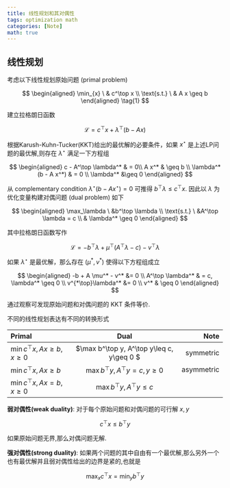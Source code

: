 ```yaml
---
title: 线性规划和其对偶性
tags: optimization math
categories: [Note]
math: true
---
```


## 线性规划

考虑以下线性规划原始问题 (primal problem)
<!--more-->
$$
\begin{aligned}
    \min_{x} \ & c^\top x \\
    \text{s.t.} \ & A x \geq b
\end{aligned} \tag{1}
$$

建立拉格朗日函数 

$$
\mathcal{L}=c^\top x + \lambda^\top (b - A x)
$$

根据Karush-Kuhn-Tucker(KKT)给出的最优解的必要条件，如果 $x^\star$ 是上述LP问题的最优解,则存在 $\lambda^\star$ 满足一下方程组

$$
\begin{aligned}
    c - A^\top \lambda^* & = 0\\
    A x^* & \geq b \\
    \lambda^*(b - A x^*) & = 0 \\
    \lambda^* &\geq 0
\end{aligned}
$$

从 complementary condition $\lambda^\star(b-Ax^\star)=0$ 可推得 $b^\top \lambda \leq c^\top x$. 因此以 $\lambda$ 为优化变量构建对偶问题 (dual problem) 如下

$$ 
\begin{aligned}
    \max_\lambda \ &b^\top \lambda \\
    \text{s.t.} \ &A^\top \lambda = c \\
    & \lambda^* \geq 0
\end{aligned}
$$

其中拉格朗日函数写作

$$
\mathcal{L} = -b^\top \lambda + \mu^\top (A^\top \lambda - c) - v^\top \lambda
$$

如果 $\lambda^\star$ 是最优解，那么存在 $(\mu^*,v^*)$ 使得以下方程组成立

$$
\begin{aligned}
    -b + A \mu^* - v^* &= 0 \\
    A^\top \lambda^* & = c, \lambda^* \geq 0 \\
    v^{*\top}\lambda^* &= 0 \\
    v^* & \geq 0
\end{aligned}
$$

通过观察可发现原始问题和对偶问题的 KKT 条件等价.

不同的线性规划表达有不同的转换形式

| Primal              | Dual | Note |
| :---------------- | :------: | ----: |
| $\min c^\top x, Ax\geq b, x\geq 0$       |   $\max b^\top y, A^\top y\leq c, y\geq 0 $   | symmetric |
| $\min c^\top x, Ax\geq b$         |   $\max b^\top y, A^\top y = c, y\geq 0$   | asymmetric |
| $\min c^\top x, Ax=b,x\geq 0$ | $\max b^\top y, A^\top y\leq c$

**弱对偶性(weak duality)**:
对于每个原始问题和对偶问题的可行解 $x,y$

$$
c^\top x \leq b^\top y
$$

如果原始问题无界,那么对偶问题无解.

**强对偶性(strong duality)**:
如果两个问题的其中自由有一个最优解,那么另外一个也有最优解并且弱对偶性给出的边界是紧的,也就是

$$
\max_x c^\top x = \min_y b^\top y
$$